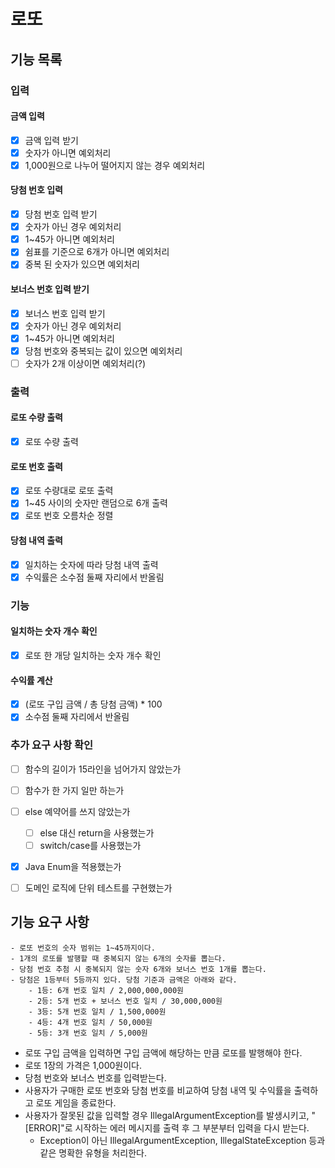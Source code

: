 # 로또

## 기능 목록

### 입력
#### 금액 입력 
- [X] 금액 입력 받기
- [X] 숫자가 아니면 예외처리
- [X] 1,000원으로 나누어 떨어지지 않는 경우 예외처리

#### 당첨 번호 입력
- [X] 당첨 번호 입력 받기
- [X] 숫자가 아닌 경우 예외처리
- [X] 1~45가 아니면 예외처리
- [X] 쉼표를 기준으로 6개가 아니면 예외처리
- [X] 중복 된 숫자가 있으면 예외처리

#### 보너스 번호 입력 받기
- [X] 보너스 번호 입력 받기
- [X] 숫자가 아닌 경우 예외처리
- [X] 1~45가 아니면 예외처리
- [X] 당첨 번호와 중복되는 값이 있으면 예외처리
- [ ] 숫자가 2개 이상이면 예외처리(?)

### 출력
#### 로또 수량 출력
- [X] 로또 수량 출력
#### 로또 번호 출력
- [X] 로또 수량대로 로또 출력
- [X] 1~45 사이의 숫자만 랜덤으로 6개 출력
- [X] 로또 번호 오름차순 정렬
#### 당첨 내역 출력
- [X] 일치하는 숫자에 따라 당첨 내역 출력
- [X] 수익률은 소수점 둘째 자리에서 반올림

### 기능
#### 일치하는 숫자 개수 확인
- [X] 로또 한 개당 일치하는 숫자 개수 확인
#### 수익률 계산
- [X] (로또 구입 금액 / 총 당첨 금액) * 100
- [X] 소수점 둘째 자리에서 반올림

### 추가 요구 사항 확인
- [ ] 함수의 길이가 15라인을 넘어가지 않았는가
- [ ] 함수가 한 가지 일만 하는가
- [ ] else 예약어를 쓰지 않았는가
  - [ ] else 대신 return을 사용했는가
  - [ ] switch/case를 사용했는가
- [X] Java Enum을 적용했는가
- [ ] 도메인 로직에 단위 테스트를 구현했는가


## 기능 요구 사항
```
- 로또 번호의 숫자 범위는 1~45까지이다.
- 1개의 로또를 발행할 때 중복되지 않는 6개의 숫자를 뽑는다.
- 당첨 번호 추첨 시 중복되지 않는 숫자 6개와 보너스 번호 1개를 뽑는다.
- 당첨은 1등부터 5등까지 있다. 당첨 기준과 금액은 아래와 같다.
    - 1등: 6개 번호 일치 / 2,000,000,000원
    - 2등: 5개 번호 + 보너스 번호 일치 / 30,000,000원
    - 3등: 5개 번호 일치 / 1,500,000원
    - 4등: 4개 번호 일치 / 50,000원
    - 5등: 3개 번호 일치 / 5,000원
```
* 로또 구입 금액을 입력하면 구입 금액에 해당하는 만큼 로또를 발행해야 한다.
* 로또 1장의 가격은 1,000원이다.
* 당첨 번호와 보너스 번호를 입력받는다.
* 사용자가 구매한 로또 번호와 당첨 번호를 비교하여 당첨 내역 및 수익률을 출력하고 로또 게임을 종료한다.
* 사용자가 잘못된 값을 입력할 경우 IllegalArgumentException를 발생시키고, "[ERROR]"로 시작하는 에러 메시지를 출력 후 그 부분부터 입력을 다시 받는다.
  * Exception이 아닌 IllegalArgumentException, IllegalStateException 등과 같은 명확한 유형을 처리한다.